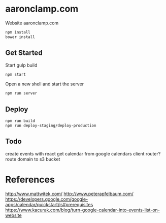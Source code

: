 # aaronclamp.com

Website aaronclamp.com
```sh
npm install
bower install
```

## Get Started
Start gulp build
```sh
npm start
```
Open a new shell and start the server
```sh
npm run server
```

## Deploy
```sh
npm run build
npm run deploy-staging/deploy-production
```

## Todo
create events with react
get calendar from google calendars
client router?
route domain to s3 bucket


# References
http://www.mattwitek.com/
http://www.peterapfelbaum.com/
https://developers.google.com/google-apps/calendar/quickstart/js#prerequisites
https://www.kacurak.com/blog/turn-google-calendar-into-events-list-on-website
